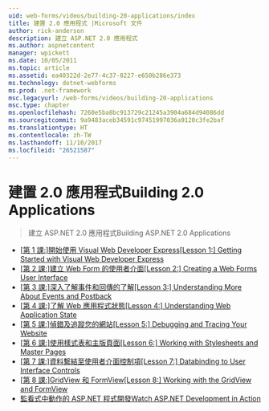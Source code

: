 ```yaml
---
uid: web-forms/videos/building-20-applications/index
title: 建置 2.0 應用程式 |Microsoft 文件
author: rick-anderson
description: 建立 ASP.NET 2.0 應用程式
ms.author: aspnetcontent
manager: wpickett
ms.date: 10/05/2011
ms.topic: article
ms.assetid: ea40322d-2e77-4c37-8227-e650b286e373
ms.technology: dotnet-webforms
ms.prod: .net-framework
msc.legacyurl: /web-forms/videos/building-20-applications
msc.type: chapter
ms.openlocfilehash: 7260e5ba8bc913729c21245a3904a684d94086dd
ms.sourcegitcommit: 9a9483aceb34591c97451997036a9120c3fe2baf
ms.translationtype: HT
ms.contentlocale: zh-TW
ms.lasthandoff: 11/10/2017
ms.locfileid: "26521587"
---
```

<a name="building-20-applications"></a><span data-ttu-id="a90e4-103">建置 2.0 應用程式</span><span class="sxs-lookup"><span data-stu-id="a90e4-103">Building 2.0 Applications</span></span>
====================
> <span data-ttu-id="a90e4-104">建立 ASP.NET 2.0 應用程式</span><span class="sxs-lookup"><span data-stu-id="a90e4-104">Building ASP.NET 2.0 Applications</span></span>


- <span data-ttu-id="a90e4-105">[[第 1 課:]開始使用 Visual Web Developer Express](lesson-1-getting-started-with-visual-web-developer-express.md)</span><span class="sxs-lookup"><span data-stu-id="a90e4-105">[[Lesson 1:] Getting Started with Visual Web Developer Express](lesson-1-getting-started-with-visual-web-developer-express.md)</span></span>
- <span data-ttu-id="a90e4-106">[[第 2 課:]建立 Web Form 的使用者介面](lesson-2-creating-a-web-forms-user-interface.md)</span><span class="sxs-lookup"><span data-stu-id="a90e4-106">[[Lesson 2:] Creating a Web Forms User Interface](lesson-2-creating-a-web-forms-user-interface.md)</span></span>
- <span data-ttu-id="a90e4-107">[[第 3 課:]深入了解事件和回傳的了解](lesson-3-understanding-more-about-events-and-postback.md)</span><span class="sxs-lookup"><span data-stu-id="a90e4-107">[[Lesson 3:] Understanding More About Events and Postback](lesson-3-understanding-more-about-events-and-postback.md)</span></span>
- <span data-ttu-id="a90e4-108">[[第 4 課:]了解 Web 應用程式狀態](lesson-4-understanding-web-application-state.md)</span><span class="sxs-lookup"><span data-stu-id="a90e4-108">[[Lesson 4:] Understanding Web Application State](lesson-4-understanding-web-application-state.md)</span></span>
- <span data-ttu-id="a90e4-109">[[第 5 課:]偵錯及追蹤您的網站](lesson-5-debugging-and-tracing-your-website.md)</span><span class="sxs-lookup"><span data-stu-id="a90e4-109">[[Lesson 5:] Debugging and Tracing Your Website](lesson-5-debugging-and-tracing-your-website.md)</span></span>
- <span data-ttu-id="a90e4-110">[[第 6 課:]使用樣式表和主版頁面](lesson-6-working-with-stylesheets-and-master-pages.md)</span><span class="sxs-lookup"><span data-stu-id="a90e4-110">[[Lesson 6:] Working with Stylesheets and Master Pages](lesson-6-working-with-stylesheets-and-master-pages.md)</span></span>
- <span data-ttu-id="a90e4-111">[[第 7 課:]資料繫結至使用者介面控制項](lesson-7-databinding-to-user-interface-controls.md)</span><span class="sxs-lookup"><span data-stu-id="a90e4-111">[[Lesson 7:] Databinding to User Interface Controls](lesson-7-databinding-to-user-interface-controls.md)</span></span>
- <span data-ttu-id="a90e4-112">[[第 8 課:]GridView 和 FormView](lesson-8-working-with-the-gridview-and-formview.md)</span><span class="sxs-lookup"><span data-stu-id="a90e4-112">[[Lesson 8:] Working with the GridView and FormView](lesson-8-working-with-the-gridview-and-formview.md)</span></span>
- [<span data-ttu-id="a90e4-113">監看式中動作的 ASP.NET 程式開發</span><span class="sxs-lookup"><span data-stu-id="a90e4-113">Watch ASP.NET Development in Action</span></span>](watch-aspnet-development-in-action.md)
